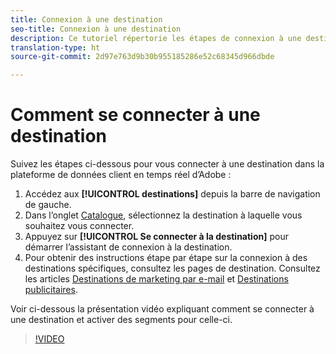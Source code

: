 ```yaml
---
title: Connexion à une destination
seo-title: Connexion à une destination
description: Ce tutoriel répertorie les étapes de connexion à une destination dans la plateforme de données client en temps réel d’Adobe
translation-type: ht
source-git-commit: 2d97e763d9b30b955185286e52c68345d966dbde

---
```



# Comment se connecter à une destination

Suivez les étapes ci-dessous pour vous connecter à une destination dans la plateforme de données client en temps réel d’Adobe :

1. Accédez aux **[!UICONTROL destinations]** depuis la barre de navigation de gauche.
2. Dans l’onglet [Catalogue](/help/rtcdp/destinations/destinations-workspace.md#catalog), sélectionnez la destination à laquelle vous souhaitez vous connecter.
3. Appuyez sur **[!UICONTROL Se connecter à la destination]** pour démarrer l’assistant de connexion à la destination.
4. Pour obtenir des instructions étape par étape sur la connexion à des destinations spécifiques, consultez les pages de destination. Consultez les articles [Destinations de marketing par e-mail](/help/rtcdp/destinations/email-marketing-destinations.md) et [Destinations publicitaires](/help/rtcdp/destinations/advertising-destinations.md).

Voir ci-dessous la présentation vidéo expliquant comment se connecter à une destination et activer des segments pour celle-ci.

>[!VIDEO](https://video.tv.adobe.com/v/29710?quality=12&captions=fre_fr)